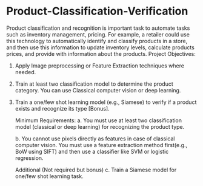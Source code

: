 # Product-Classification-Verification
Product classification and recognition is important task to automate tasks
such as inventory management, pricing. For example, a retailer could use
this technology to automatically identify and classify products in a store,
and then use this information to update inventory levels, calculate
products prices, and provide with information about the products.
Project Objectives:
1. Apply Image preprocessing or Feature Extraction techniques
where needed.
2. Train at least two classification model to determine the product
category. You can use Classical computer vision or deep learning.
3. Train a one/few shot learning model (e.g., Siamese) to verify if a
product exists and recognize its type [Bonus].

   Minimum Requirements:
   	a. You must use at least two classification model (classical or deep learning) for recognizing the product type.
	
 	b. You cannot use pixels directly as features in case of classical computer vision. You must use a feature extraction method first(e.g., BoW using SIFT)
  	 and then use a classifier like SVM or logistic regression.
   
  	 Additional (Not required but bonus)
	c. Train a Siamese model for one/few shot learning task.
